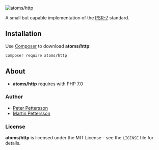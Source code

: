 ![atoms/http](https://i.imgur.com/H1GEHCY.png)

A small but capable implementation of the [PSR-7](https://www.php-fig.org/psr/psr-7/) standard.

## Installation

Use [Composer](https://getcomposer.org/) to download **atoms/http**:
```bash
composer require atoms/http
```

## About

- **atoms/http** requires with PHP 7.0

### Author

- [Peter Pettersson](mailto:peter.pettersson@gotamedia.se)
- [Martin Pettersson](mailto:martin.pettersson@gotamedia.se)

### License

**atoms/http** is licensed under the MIT License - see the `LICENSE` file for details.
